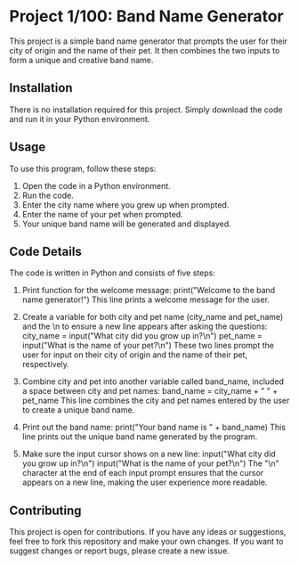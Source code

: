 # Project 1/100: Band Name Generator
This project is a simple band name generator that prompts the user for their city of 
origin and the name of their pet. It then combines the two inputs to form a unique and creative band name.

## Installation
There is no installation required for this project. Simply download the code and run it in your Python environment.

## Usage
To use this program, follow these steps:

1. Open the code in a Python environment.
2. Run the code.
3. Enter the city name where you grew up when prompted.
4. Enter the name of your pet when prompted.
5. Your unique band name will be generated and displayed.

## Code Details
The code is written in Python and consists of five steps:

1. Print function for the welcome message:
print("Welcome to the band name generator!")
This line prints a welcome message for the user.

2. Create a variable for both city and pet name (city_name and pet_name) and the \n to ensure a new line appears after asking the questions:
city_name = input("What city did you grow up in?\n")
pet_name = input("What is the name of your pet?\n")
These two lines prompt the user for input on their city of origin and the name of their pet, respectively.

3. Combine city and pet into another variable called band_name, included a space between city and pet names:
band_name = city_name + " " + pet_name
This line combines the city and pet names entered by the user to create a unique band name.

4. Print out the band name:
print("Your band name is " + band_name)
This line prints out the unique band name generated by the program.

5. Make sure the input cursor shows on a new line:
input("What city did you grow up in?\n")
input("What is the name of your pet?\n")
The "\n" character at the end of each input prompt ensures that the cursor appears on a new line, making the user experience more readable.

## Contributing
This project is open for contributions. If you have any ideas or suggestions, feel free to fork this repository and make your own changes. If you want to suggest changes or report bugs, please create a new issue.
